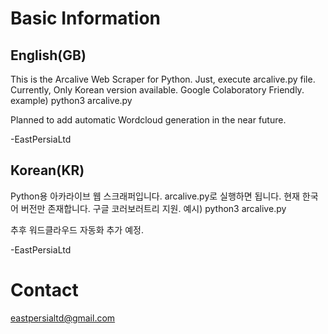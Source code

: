 # Basic Information

## English(GB)
This is the Arcalive Web Scraper for Python.
Just, execute arcalive.py file.
Currently, Only Korean version available.
Google Colaboratory Friendly.
example) python3 arcalive.py

Planned to add automatic Wordcloud generation in the near future.

-EastPersiaLtd

## Korean(KR)
Python용 아카라이브 웹 스크래퍼입니다.
arcalive.py로 실행하면 됩니다.
현재 한국어 버전만 존재합니다.
구글 코러보러트리 지원.
예시) python3 arcalive.py

추후 워드클라우드 자동화 추가 예정.

-EastPersiaLtd

# Contact
eastpersialtd@gmail.com